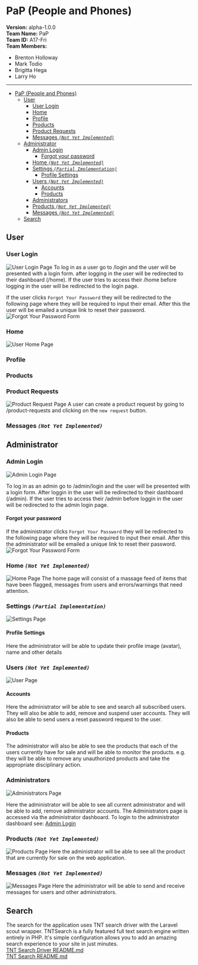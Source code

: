# PaP (People and Phones)
**Version:** alpha-1.0.0<br/>
**Team Name:** PaP<br/>
**Team ID:** A17-Fri<br/>
**Team Members:**
- Brenton Holloway
- Mark Todio
- Brigitta Hega
- Larry Ho
**********
- [PaP (People and Phones)](#pap-people-and-phones)
  - [User](#user)
    - [User Login](#user-login)
    - [Home](#home)
    - [Profile](#profile)
    - [Products](#products)
    - [Product Requests](#product-requests)
    - [Messages *`(Not Yet Implemented)`*](#messages-not-yet-implemented)
  - [Administrator](#administrator)
    - [Admin Login](#admin-login)
      - [Forgot your password](#forgot-your-password)
    - [Home *`(Not Yet Implemented)`*](#home-not-yet-implemented)
    - [Settings *`(Partial Implementation)`*](#settings-partial-implementation)
      - [Profile Settings](#profile-settings)
    - [Users *`(Not Yet Implemented)`*](#users-not-yet-implemented)
      - [Accounts](#accounts)
      - [Products](#products-1)
    - [Administrators](#administrators)
    - [Products *`(Not Yet Implemented)`*](#products-not-yet-implemented)
    - [Messages *`(Not Yet Implemented)`*](#messages-not-yet-implemented-1)
  - [Search](#search)

## User
### User Login
![User Login Page](documentation/users/login.png)
To log in as a user go to /login and the user will be presented with a login form. after logging in the user will be redirected to their dashboard (/home). If the user tries to access their /home before logging in the user will be redirected to the login page.

If the user clicks `Forgot Your Password` they will be redirected to the following page where they will be required to input their email. After this the user will be emailed a unique link to reset their password.
![Forgot Your Password Form](documentation/users/reset_pssword.png)

### Home
![User Home Page](documentation/users/home.png)

### Profile

### Products

### Product Requests
![Product Request Page](documentation/users/product_requests.png)
A user can create a product request by going to /product-requests and clicking on the `new request` button.

### Messages *`(Not Yet Implemented)`*

## Administrator
### Admin Login
![Admin Login Page](documentation/admin/login.png)

To log in as an admin go to /admin/login and the user will be presented with a login form. After loggin in the user will be redirected to their dashboard (/admin). If the user tries to access their /admin before loggin in the user will be redirected to the admin login page.

#### Forgot your password
If the administrator clicks `Forgot Your Password` they will be redirected to the following page where they will be required to input their email. After this the administrator will be emailed a unique link to reset their password.
![Forgot Your Password Form](documentation/admin/reset_pssword.png)

### Home *`(Not Yet Implemented)`*
![Home Page](documentation/admin/home.png)
The home page will consist of a massage feed of items that have been flagged, messages from users and errors/warnings that need attention.

### Settings *`(Partial Implementation)`*
![Settings Page](documentation/admin/settings.png)
#### Profile Settings
Here the administrator will be able to update their profile image (avatar), name and other details

### Users *`(Not Yet Implemented)`*
![User Page](documentation\admin\users.png)
#### Accounts
Here the administrator will be able to see and search all subscribed users. They will also be able to add, remove and suspend user accounts. They will also be able to send users a reset password request to the user.

#### Products
The administrator will also be able to see the products that each of the users currently have for sale and will be able to monitor the products. e.g. they will be able to remove any unauthorized products and take the appropriate disciplinary action.

### Administrators
![Administrators Page](documentation/admin/administrators.png)

Here the administrator will be able to see all current administrator and will be able to add, remove administrator accounts. The Administrators page is accessed via the administrator dashboard. To login to the administrator dashboard see: [Admin Login](#admin-login)


### Products *`(Not Yet Implemented)`*
![Products Page](documentation/admin/products.png)
Here the administrator will be able to see all the product that are currently for sale on the web application.


### Messages *`(Not Yet Implemented)`*
![Messages Page](documentation/admin/messages.png)
Here the administrator will be able to send and receive messages for users and other administrators.


## Search
The search for the application uses TNT search driver with the Laravel scout wrapper. TNTSearch is a fully featured full text search engine written entirely in PHP. It's simple configuration allows you to add an amazing search experience to your site in just minutes. </br>
[TNT Search Driver README.md](https://github.com/teamtnt/laravel-scout-tntsearch-driver/blob/master/README.md) </br>
[TNT Search README.md](https://github.com/teamtnt/tntsearch/blob/master/README.md)